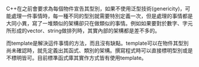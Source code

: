 C++在之前會要求為每個物件宣告其型別，如果不使用泛型技術(genericity)，可能處理一件事情時，每一種不同的型別就需要特別定義一次，但是處理的事情都是大同小異，寫了一堆類似的架構卻只在做類似的事情。例如如果要對於數字、字元所形成的vector、string做排列時，其實內部的架構都是差不多的。

而template是解決這件事情的方法，而且沒有缺點。template可以在物件其型別尚未確認時，就先定義出其函式、類別的架構。撰寫程式時可以直接標明型別或是不標明皆可。目前標準函式庫其實作方式皆有使用template。